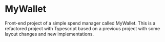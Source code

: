 # MyWallet
Front-end project of a simple spend manager called MyWallet. This is a refactored project with Typescript based on a previous project with some layout changes and new implementations.